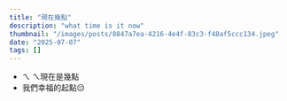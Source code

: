 ```yaml
---
title: "現在幾點"
description: "what time is it now"
thumbnail: "/images/posts/8847a7ea-4216-4e4f-83c3-f48af5ccc134.jpeg"
date: "2025-07-07"
tags: []
---
```

- ㄟ ㄟ現在是幾點
- 我們幸福的起點😔
